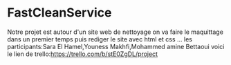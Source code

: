 # FastCleanService
Notre projet est autour d'un site web de nettoyage on va faire le maquittage dans un premier temps puis rediger le site avec html et css ...
les participants:Sara El Hamel,Youness Makhfi,Mohammed amine Bettaoui
voici le lien de trello:https://trello.com/b/stE0ZgDL/project
